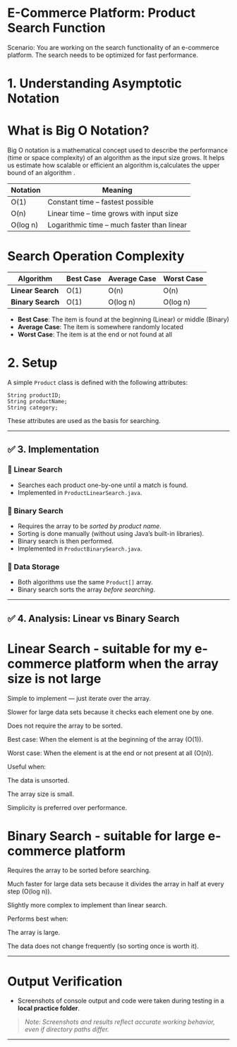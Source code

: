 
#  E-Commerce Platform: Product Search Function

Scenario: 
You are working on the search functionality of an e-commerce platform. The search needs to be optimized for fast performance.


# 1. Understanding Asymptotic Notation
# What is Big O Notation?

Big O notation is a mathematical concept used to describe the performance (time or space complexity) of an algorithm as the input size grows. It helps us estimate how scalable or efficient an algorithm is,calculates the upper bound of an algorithm .

| Notation | Meaning                                |
|----------|-----------------------------------------|
| O(1)     | Constant time – fastest possible        |
| O(n)     | Linear time – time grows with input size |
| O(log n) | Logarithmic time – much faster than linear |

# Search Operation Complexity

| Algorithm       | Best Case | Average Case | Worst Case |
|-----------------|-----------|--------------|------------|
| **Linear Search**  | O(1)       | O(n)         | O(n)       |
| **Binary Search**  | O(1)       | O(log n)     | O(log n)   |

- **Best Case**: The item is found at the beginning (Linear) or middle (Binary)
- **Average Case**: The item is somewhere randomly located
- **Worst Case**: The item is at the end or not found at all


# 2. Setup

A simple `Product` class is defined with the following attributes:

```
String productID;
String productName;
String category;
```

These attributes are used as the basis for searching.

---

## ✅ 3. Implementation

### 🔹 Linear Search

- Searches each product one-by-one until a match is found.
- Implemented in `ProductLinearSearch.java`.

### 🔹 Binary Search

- Requires the array to be *sorted by product name*.
- Sorting is done manually (without using Java’s built-in libraries).
- Binary search is then performed.
- Implemented in `ProductBinarySearch.java`.

### 🔹 Data Storage

- Both algorithms use the same `Product[]` array.
- Binary search sorts the array *before searching*.

---

## ✅ 4. Analysis: Linear vs Binary Search

# Linear Search - suitable for my e-commerce platform when the array size is not large
 Simple to implement — just iterate over the array.

 Slower for large data sets because it checks each element one by one.

 Does not require the array to be sorted.

 Best case: When the element is at the beginning of the array (O(1)).

 Worst case: When the element is at the end or not present at all (O(n)).

 Useful when:

The data is unsorted.

The array size is small.

Simplicity is preferred over performance.

# Binary Search - suitable for large e-commerce platform 
 Requires the array to be sorted before searching.

 Much faster for large data sets because it divides the array in half at every step (O(log n)).

 Slightly more complex to implement than linear search.

Performs best when:

The array is large.

The data does not change frequently (so sorting once is worth it).

---

# Output Verification

- Screenshots of console output and code were taken during testing in a **local practice folder**.
  
> *Note: Screenshots and results reflect accurate working behavior, even if directory paths differ.*

---


